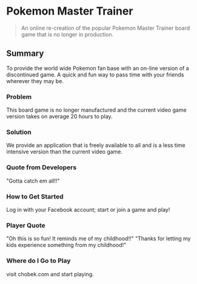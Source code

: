 # Pokemon Master Trainer #
  > An online re-creation of the popular Pokemon Master Trainer board game that is no longer in production.

## Summary ##
  To provide the world wide Pokemon fan base with an on-line version of a discontinued game.  A quick and fun way to pass time with your friends wherever they may be.

### Problem ###
  This board game is no longer manufactured and the current video game version takes on average 20 hours to play.

### Solution ###
  We provide an application that is freely available to all and is a less time intensive version than the current video game.

### Quote from Developers ###
  "Gotta catch em all!!"

### How to Get Started ###
  Log in with your Facebook account; start or join a game and play!

### Player Quote ###
  "Oh this is so fun! It reminds me of my childhood!!"
  "Thanks for letting my kids experience something from my childhood!"

### Where do I Go to Play ###
  visit chobek.com and start playing.
